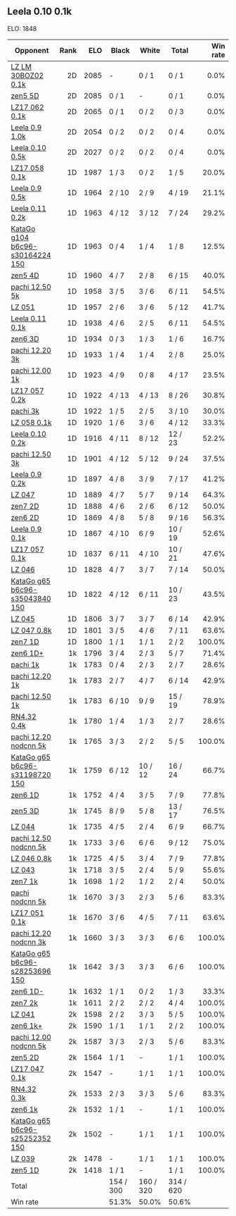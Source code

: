 ## Leela 0.10 0.1k ##

ELO: 1848

Opponent | Rank | ELO | Black | White | Total | Win rate
---------|-----:|----:|-------|-------|-------|-------:
[LZ LM 30BOZ02 0.1k](LZ%20LM%2030BOZ02%200.1k.md) | 2D | 2085 | - | 0 / 1 | 0 / 1 | 0.0%
[zen5 5D](zen5%205D.md) | 2D | 2085 | 0 / 1 | - | 0 / 1 | 0.0%
[LZ17 062 0.1k](LZ17%20062%200.1k.md) | 2D | 2065 | 0 / 1 | 0 / 2 | 0 / 3 | 0.0%
[Leela 0.9 1.0k](Leela%200.9%201.0k.md) | 2D | 2054 | 0 / 2 | 0 / 2 | 0 / 4 | 0.0%
[Leela 0.10 0.5k](Leela%200.10%200.5k.md) | 2D | 2027 | 0 / 2 | 0 / 2 | 0 / 4 | 0.0%
[LZ17 058 0.1k](LZ17%20058%200.1k.md) | 1D | 1987 | 1 / 3 | 0 / 2 | 1 / 5 | 20.0%
[Leela 0.9 0.5k](Leela%200.9%200.5k.md) | 1D | 1964 | 2 / 10 | 2 / 9 | 4 / 19 | 21.1%
[Leela 0.11 0.2k](Leela%200.11%200.2k.md) | 1D | 1963 | 4 / 12 | 3 / 12 | 7 / 24 | 29.2%
[KataGo g104 b6c96-s30164224 150](KataGo%20g104%20b6c96-s30164224%20150.md) | 1D | 1963 | 0 / 4 | 1 / 4 | 1 / 8 | 12.5%
[zen5 4D](zen5%204D.md) | 1D | 1960 | 4 / 7 | 2 / 8 | 6 / 15 | 40.0%
[pachi 12.50 5k](pachi%2012.50%205k.md) | 1D | 1958 | 3 / 5 | 3 / 6 | 6 / 11 | 54.5%
[LZ 051](LZ%20051.md) | 1D | 1957 | 2 / 6 | 3 / 6 | 5 / 12 | 41.7%
[Leela 0.11 0.1k](Leela%200.11%200.1k.md) | 1D | 1938 | 4 / 6 | 2 / 5 | 6 / 11 | 54.5%
[zen6 3D](zen6%203D.md) | 1D | 1934 | 0 / 3 | 1 / 3 | 1 / 6 | 16.7%
[pachi 12.20 3k](pachi%2012.20%203k.md) | 1D | 1933 | 1 / 4 | 1 / 4 | 2 / 8 | 25.0%
[pachi 12.00 1k](pachi%2012.00%201k.md) | 1D | 1923 | 4 / 9 | 0 / 8 | 4 / 17 | 23.5%
[LZ17 057 0.2k](LZ17%20057%200.2k.md) | 1D | 1922 | 4 / 13 | 4 / 13 | 8 / 26 | 30.8%
[pachi 3k](pachi%203k.md) | 1D | 1922 | 1 / 5 | 2 / 5 | 3 / 10 | 30.0%
[LZ 058 0.1k](LZ%20058%200.1k.md) | 1D | 1920 | 1 / 6 | 3 / 6 | 4 / 12 | 33.3%
[Leela 0.10 0.2k](Leela%200.10%200.2k.md) | 1D | 1916 | 4 / 11 | 8 / 12 | 12 / 23 | 52.2%
[pachi 12.50 3k](pachi%2012.50%203k.md) | 1D | 1901 | 4 / 12 | 5 / 12 | 9 / 24 | 37.5%
[Leela 0.9 0.2k](Leela%200.9%200.2k.md) | 1D | 1897 | 4 / 8 | 3 / 9 | 7 / 17 | 41.2%
[LZ 047](LZ%20047.md) | 1D | 1889 | 4 / 7 | 5 / 7 | 9 / 14 | 64.3%
[zen7 2D](zen7%202D.md) | 1D | 1888 | 4 / 6 | 2 / 6 | 6 / 12 | 50.0%
[zen6 2D](zen6%202D.md) | 1D | 1869 | 4 / 8 | 5 / 8 | 9 / 16 | 56.3%
[Leela 0.9 0.1k](Leela%200.9%200.1k.md) | 1D | 1867 | 4 / 10 | 6 / 9 | 10 / 19 | 52.6%
[LZ17 057 0.1k](LZ17%20057%200.1k.md) | 1D | 1837 | 6 / 11 | 4 / 10 | 10 / 21 | 47.6%
[LZ 046](LZ%20046.md) | 1D | 1828 | 4 / 7 | 3 / 7 | 7 / 14 | 50.0%
[KataGo g65 b6c96-s35043840 150](KataGo%20g65%20b6c96-s35043840%20150.md) | 1D | 1822 | 4 / 12 | 6 / 11 | 10 / 23 | 43.5%
[LZ 045](LZ%20045.md) | 1D | 1806 | 3 / 7 | 3 / 7 | 6 / 14 | 42.9%
[LZ 047 0.8k](LZ%20047%200.8k.md) | 1D | 1801 | 3 / 5 | 4 / 6 | 7 / 11 | 63.6%
[zen7 1D](zen7%201D.md) | 1D | 1800 | 1 / 1 | 1 / 1 | 2 / 2 | 100.0%
[zen6 1D+](zen6%201D+.md) | 1k | 1796 | 3 / 4 | 2 / 3 | 5 / 7 | 71.4%
[pachi 1k](pachi%201k.md) | 1k | 1783 | 0 / 4 | 2 / 3 | 2 / 7 | 28.6%
[pachi 12.20 1k](pachi%2012.20%201k.md) | 1k | 1783 | 2 / 7 | 4 / 7 | 6 / 14 | 42.9%
[pachi 12.50 1k](pachi%2012.50%201k.md) | 1k | 1783 | 6 / 10 | 9 / 9 | 15 / 19 | 78.9%
[RN4.32 0.4k](RN4.32%200.4k.md) | 1k | 1780 | 1 / 4 | 1 / 3 | 2 / 7 | 28.6%
[pachi 12.20 nodcnn 5k](pachi%2012.20%20nodcnn%205k.md) | 1k | 1765 | 3 / 3 | 2 / 2 | 5 / 5 | 100.0%
[KataGo g65 b6c96-s31198720 150](KataGo%20g65%20b6c96-s31198720%20150.md) | 1k | 1759 | 6 / 12 | 10 / 12 | 16 / 24 | 66.7%
[zen6 1D](zen6%201D.md) | 1k | 1752 | 4 / 4 | 3 / 5 | 7 / 9 | 77.8%
[zen5 3D](zen5%203D.md) | 1k | 1745 | 8 / 9 | 5 / 8 | 13 / 17 | 76.5%
[LZ 044](LZ%20044.md) | 1k | 1735 | 4 / 5 | 2 / 4 | 6 / 9 | 66.7%
[pachi 12.50 nodcnn 5k](pachi%2012.50%20nodcnn%205k.md) | 1k | 1733 | 3 / 6 | 6 / 6 | 9 / 12 | 75.0%
[LZ 046 0.8k](LZ%20046%200.8k.md) | 1k | 1725 | 4 / 5 | 3 / 4 | 7 / 9 | 77.8%
[LZ 043](LZ%20043.md) | 1k | 1718 | 3 / 5 | 2 / 4 | 5 / 9 | 55.6%
[zen7 1k](zen7%201k.md) | 1k | 1698 | 1 / 2 | 1 / 2 | 2 / 4 | 50.0%
[pachi nodcnn 5k](pachi%20nodcnn%205k.md) | 1k | 1670 | 3 / 3 | 2 / 3 | 5 / 6 | 83.3%
[LZ17 051 0.1k](LZ17%20051%200.1k.md) | 1k | 1670 | 3 / 6 | 4 / 5 | 7 / 11 | 63.6%
[pachi 12.20 nodcnn 3k](pachi%2012.20%20nodcnn%203k.md) | 1k | 1660 | 3 / 3 | 3 / 3 | 6 / 6 | 100.0%
[KataGo g65 b6c96-s28253696 150](KataGo%20g65%20b6c96-s28253696%20150.md) | 1k | 1642 | 3 / 3 | 3 / 3 | 6 / 6 | 100.0%
[zen6 1D-](zen6%201D-.md) | 1k | 1632 | 1 / 1 | 0 / 2 | 1 / 3 | 33.3%
[zen7 2k](zen7%202k.md) | 1k | 1611 | 2 / 2 | 2 / 2 | 4 / 4 | 100.0%
[LZ 041](LZ%20041.md) | 2k | 1598 | 2 / 2 | 3 / 3 | 5 / 5 | 100.0%
[zen6 1k+](zen6%201k+.md) | 2k | 1590 | 1 / 1 | 1 / 1 | 2 / 2 | 100.0%
[pachi 12.00 nodcnn 5k](pachi%2012.00%20nodcnn%205k.md) | 2k | 1587 | 3 / 3 | 2 / 3 | 5 / 6 | 83.3%
[zen5 2D](zen5%202D.md) | 2k | 1564 | 1 / 1 | - | 1 / 1 | 100.0%
[LZ17 047 0.1k](LZ17%20047%200.1k.md) | 2k | 1547 | - | 1 / 1 | 1 / 1 | 100.0%
[RN4.32 0.3k](RN4.32%200.3k.md) | 2k | 1533 | 2 / 3 | 3 / 3 | 5 / 6 | 83.3%
[zen6 1k](zen6%201k.md) | 2k | 1532 | 1 / 1 | - | 1 / 1 | 100.0%
[KataGo g65 b6c96-s25252352 150](KataGo%20g65%20b6c96-s25252352%20150.md) | 2k | 1502 | - | 1 / 1 | 1 / 1 | 100.0%
[LZ 039](LZ%20039.md) | 2k | 1478 | - | 1 / 1 | 1 / 1 | 100.0%
[zen5 1D](zen5%201D.md) | 2k | 1418 | 1 / 1 | - | 1 / 1 | 100.0%
Total | | | 154 / 300 | 160 / 320 | 314 / 620 | 
Win rate| | | 51.3% | 50.0% | 50.6% | 
